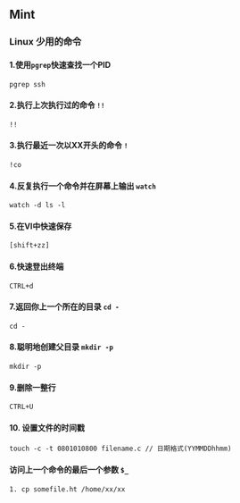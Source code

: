 ## Mint

### Linux 少用的命令
#### 1.使用`pgrep`快速查找一个PID
	pgrep ssh

#### 2.执行上次执行过的命令 `!!`
	!!

#### 3.执行最近一次以XX开头的命令 `!`
	!co

#### 4.反复执行一个命令并在屏幕上输出 `watch`
	watch -d ls -l

#### 5.在VI中快速保存
	[shift+zz]

#### 6.快速登出终端
	CTRL+d

#### 7.返回你上一个所在的目录 `cd -`
	cd -

#### 8.聪明地创建父目录 `mkdir -p`
	mkdir -p

#### 9.删除一整行
	CTRL+U

#### 10. 设置文件的时间戳
	touch -c -t 0801010800 filename.c // 日期格式(YYMMDDhhmm)

#### 访问上一个命令的最后一个参数 `$_`
	1. cp somefile.ht /home/xx/xx
